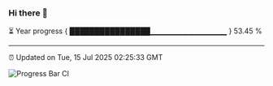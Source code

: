 ### Hi there 👋

⏳ Year progress { ████████████████▁▁▁▁▁▁▁▁▁▁▁▁▁▁ } 53.45 %

---

⏰ Updated on Tue, 15 Jul 2025 02:25:33 GMT

![Progress Bar CI](https://github.com/DhruviPatel157/GitHub-Actions-Demo/workflows/Progress%20Bar%20CI/badge.svg)
